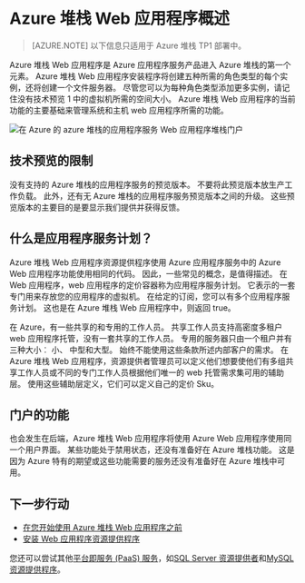 <properties
    pageTitle="Azure 堆栈的 Web 应用程序概述 |Microsoft Azure"
    description="在 Azure 堆栈中的 Web 应用程序的概述"
    services="azure-stack"
    documentationCenter=""
    authors="apwestgarth"
    manager="stefsch"
    editor=""/>

<tags
    ms.service="azure-stack"
    ms.workload="app-service"
    ms.tgt_pltfrm="na"
    ms.devlang="na"
    ms.topic="article"
    ms.date="09/26/2016"
    ms.author="anwestg"/>
    
# <a name="azure-stack-web-apps-overview"></a>Azure 堆栈 Web 应用程序概述
    
> [AZURE.NOTE] 以下信息只适用于 Azure 堆栈 TP1 部署中。

Azure 堆栈 Web 应用程序是 Azure 应用程序服务产品进入 Azure 堆栈的第一个元素。 Azure 堆栈 Web 应用程序安装程序将创建五种所需的角色类型的每个实例，还将创建一个文件服务器。 尽管您可以为每种角色类型添加更多实例，请记住没有技术预览 1 中的虚拟机所需的空间大小。 Azure 堆栈 Web 应用程序的当前功能的主要基础来管理系统和主机 web 应用程序所需的功能。

![在 Azure 的 azure 堆栈的应用程序服务 Web 应用程序堆栈门户][1]

## <a name="limitations-of-the-technical-preview"></a>技术预览的限制

没有支持的 Azure 堆栈的应用程序服务的预览版本。 不要将此预览版本放生产工作负载。 此外，还有无 Azure 堆栈的应用程序服务预览版本之间的升级。 这些预览版本的主要目的是要显示我们提供并获得反馈。 

## <a name="what-is-an-app-service-plan"></a>什么是应用程序服务计划？

Azure 堆栈 Web 应用程序资源提供程序使用 Azure 应用程序服务中的 Azure Web 应用程序功能使用相同的代码。 因此，一些常见的概念，是值得描述。 在 Web 应用程序，web 应用程序的定价容器称为应用程序服务计划。 它表示的一套专门用来存放您的应用程序的虚拟机。 在给定的订阅，您可以有多个应用程序服务计划。 这也是在 Azure 堆栈 Web 应用程序中，则返回 true。 

在 Azure，有一些共享的和专用的工作人员。 共享工作人员支持高密度多租户 web 应用程序托管，没有一套共享的工作人员。 专用的服务器只由一个租户并有三种大小︰ 小、 中型和大型。 始终不能使用这些条款所述内部客户的需求。 在 Azure 堆栈 Web 应用程序，资源提供者管理员可以定义他们想要使他们有多组共享工作人员或不同的专门工作人员根据他们唯一的 web 托管需求集可用的辅助层。 使用这些辅助层定义，它们可以定义自己的定价 Sku。

## <a name="portal-features"></a>门户的功能

也会发生在后端，Azure 堆栈 Web 应用程序将使用 Azure Web 应用程序使用同一个用户界面。 某些功能处于禁用状态，还没有准备好在 Azure 堆栈功能。 这是因为 Azure 特有的期望或这些功能需要的服务还没有准备好在 Azure 堆栈中可用。 

## <a name="next-steps"></a>下一步行动

- [在您开始使用 Azure 堆栈 Web 应用程序之前](azure-stack-webapps-before-you-get-started.md)
- [安装 Web 应用程序资源提供程序](azure-stack-webapps-deploy.md)

您还可以尝试其他[平台即服务 (PaaS) 服务](azure-stack-tools-paas-services.md)，如[SQL Server 资源提供者](azure-stack-sql-rp-deploy-short.md)和[MySQL 资源提供程序](azure-stack-mysql-rp-deploy-short.md)。

<!--Image references-->
[1]: ./media/azure-stack-webapps-overview/AppService_Portal.png
